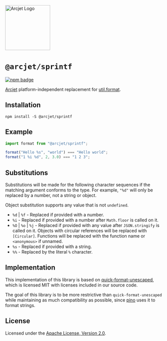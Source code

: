 <a href="https://arcjet.com" target="_arcjet-home">
  <picture>
    <source media="(prefers-color-scheme: dark)" srcset="https://arcjet.com/arcjet-logo-dark-planet-arrival.svg">
    <img src="https://arcjet.com/arcjet-logo-light-planet-arrival.svg" alt="Arcjet Logo" height="144" width="auto">
  </picture>
</a>

# `@arcjet/sprintf`

<p>
  <a href="https://www.npmjs.com/package/@arcjet/sprintf">
    <picture>
      <source media="(prefers-color-scheme: dark)" srcset="https://img.shields.io/npm/v/%40arcjet%2Fsprintf?style=flat-square&label=%E2%9C%A6Aj&labelColor=000000&color=5C5866">
      <img alt="npm badge" src="https://img.shields.io/npm/v/%40arcjet%2Fsprintf?style=flat-square&label=%E2%9C%A6Aj&labelColor=ECE6F0&color=ECE6F0">
    </picture>
  </a>
</p>

[Arcjet][arcjet] platform-independent replacement for [util.format][node-util].

## Installation

```shell
npm install -S @arcjet/sprintf
```

## Example

```ts
import format from "@arcjet/sprintf";

format("Hello %s", "world") === "Hello world";
format("1 %i %d", 2, 3.0) === "1 2 3";
```

## Substitutions

Substitutions will be made for the following character sequences if the matching
argument conforms to the type. For example, `"%d"` will only be replaced by a
number, not a string or object.

Object substitution supports any value that is not `undefined`.

- `%d` | `%f` - Replaced if provided with a number.
- `%i` - Replaced if provided with a number after `Math.floor` is called on it.
- `%O` | `%o` | `%j` - Replaced if provided with any value after
  `JSON.stringify` is called on it. Objects with circular references will be
  replaced with `[Circular]`. Functions will be replaced with the function name
  or `<anonymous>` if unnamed.
- `%s` - Replaced if provided with a string.
- `%%` - Replaced by the literal `%` character.

## Implementation

This implementation of this library is based on [quick-format-unescaped], which
is licensed MIT with licenses included in our source code.

The goal of this library is to be more restrictive than `quick-format-unescaped`
while maintaining as much compatibility as possible, since [pino] uses it to
format strings.

## License

Licensed under the [Apache License, Version 2.0][apache-license].

[arcjet]: https://arcjet.com
[node-util]: https://nodejs.org/docs/latest-v18.x/api/util.html#utilformatformat-args
[quick-format-unescaped]: https://github.com/pinojs/quick-format-unescaped/blob/20ebf64c2f2e182f97923a423d468757b9a24a63/index.js
[pino]: https://github.com/pinojs/pino
[apache-license]: http://www.apache.org/licenses/LICENSE-2.0
